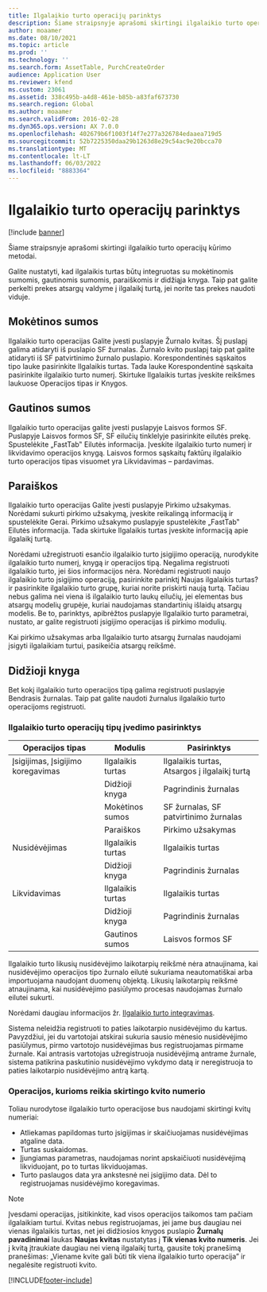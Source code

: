 ```yaml
---
title: Ilgalaikio turto operacijų parinktys
description: Šiame straipsnyje aprašomi skirtingi ilgalaikio turto operacijų kūrimo metodai.
author: moaamer
ms.date: 08/10/2021
ms.topic: article
ms.prod: ''
ms.technology: ''
ms.search.form: AssetTable, PurchCreateOrder
audience: Application User
ms.reviewer: kfend
ms.custom: 23061
ms.assetid: 338c495b-a4d8-461e-b85b-a83faf673730
ms.search.region: Global
ms.author: moaamer
ms.search.validFrom: 2016-02-28
ms.dyn365.ops.version: AX 7.0.0
ms.openlocfilehash: 402679b6f1003f14f7e277a326784edaaea719d5
ms.sourcegitcommit: 52b7225350daa29b1263d8e29c54ac9e20bcca70
ms.translationtype: MT
ms.contentlocale: lt-LT
ms.lasthandoff: 06/03/2022
ms.locfileid: "8883364"
---
```

# <a name="fixed-asset-transaction-options"></a>Ilgalaikio turto operacijų parinktys

[!include [banner](../includes/banner.md)]

Šiame straipsnyje aprašomi skirtingi ilgalaikio turto operacijų kūrimo metodai.

Galite nustatyti, kad ilgalaikis turtas būtų integruotas su mokėtinomis sumomis, gautinomis sumomis, paraiškomis ir didžiąja knyga. Taip pat galite perkelti prekes atsargų valdyme į ilgalaikį turtą, jei norite tas prekes naudoti viduje.

## <a name="accounts-payable"></a>Mokėtinos sumos
Ilgalaikio turto operacijas Galite įvesti puslapyje Žurnalo kvitas. Šį puslapį galima atidaryti iš puslapio SF žurnalas. Žurnalo kvito puslapį taip pat galite atidaryti iš SF patvirtinimo žurnalo puslapio. Korespondentinės sąskaitos tipo lauke pasirinkite Ilgalaikis turtas. Tada lauke Korespondentinė sąskaita pasirinkite ilgalaikio turto numerį. Skirtuke Ilgalaikis turtas įveskite reikšmes laukuose Operacijos tipas ir Knygos.

## <a name="accounts-receivable"></a>Gautinos sumos
Ilgalaikio turto operacijas galite įvesti puslapyje Laisvos formos SF.  Puslapyje Laisvos formos SF, SF eilučių tinklelyje pasirinkite eilutės prekę. Spustelėkite „FastTab‟ Eilutės informacija. Įveskite ilgalaikio turto numerį ir likvidavimo operacijos knygą. Laisvos formos sąskaitų faktūrų ilgalaikio turto operacijos tipas visuomet yra Likvidavimas – pardavimas.

## <a name="procurement-and-sourcing"></a>Paraiškos
Ilgalaikio turto operacijas Galite įvesti puslapyje Pirkimo užsakymas. Norėdami sukurti pirkimo užsakymą, įveskite reikalingą informaciją ir spustelėkite Gerai. Pirkimo užsakymo puslapyje spustelėkite „FastTab‟ Eilutės informacija. Tada skirtuke Ilgalaikis turtas įveskite informaciją apie ilgalaikį turtą. 

Norėdami užregistruoti esančio ilgalaikio turto įsigijimo operaciją, nurodykite ilgalaikio turto numerį, knygą ir operacijos tipą. Negalima registruoti ilgalaikio turto, jei šios informacijos nėra. Norėdami registruoti naujo ilgalaikio turto įsigijimo operaciją, pasirinkite parinktį Naujas ilgalaikis turtas? ir pasirinkite ilgalaikio turto grupę, kuriai norite priskirti naują turtą. Tačiau nebus galima nei viena iš ilgalaikio turto laukų eilučių, jei elementas bus atsargų modelių grupėje, kuriai naudojamas standartinių išlaidų atsargų modelis. Be to, parinktys, apibrėžtos puslapyje Ilgalaikio turto parametrai, nustato, ar galite registruoti įsigijimo operacijas iš pirkimo modulių. 

Kai pirkimo užsakymas arba Ilgalaikio turto atsargų žurnalas naudojami įsigyti ilgalaikiam turtui, pasikeičia atsargų reikšmė.

## <a name="general-ledger"></a>Didžioji knyga
Bet kokį ilgalaikio turto operacijos tipą galima registruoti puslapyje Bendrasis žurnalas. Taip pat galite naudoti žurnalus ilgalaikio turto operacijoms registruoti.

### <a name="options-for-entering-fixed-asset-transaction-types"></a>Ilgalaikio turto operacijų tipų įvedimo pasirinktys


| Operacijos tipas                    | Modulis                   | Pasirinktys                                   |
|-------------------------------------|--------------------------|-------------------------------------------|
| Įsigijimas, Įsigijimo koregavimas | Ilgalaikis turtas             | Ilgalaikis turtas, Atsargos į ilgalaikį turtą   |
|                                     | Didžioji knyga           | Pagrindinis žurnalas                           |
|                                     | Mokėtinos sumos         | SF žurnalas, SF patvirtinimo žurnalas |
|                                     | Paraiškos | Pirkimo užsakymas                            |
| Nusidėvėjimas                        | Ilgalaikis turtas             | Ilgalaikis turtas                              |
|                                     | Didžioji knyga           | Pagrindinis žurnalas                           |
| Likvidavimas                            | Ilgalaikis turtas             | Ilgalaikis turtas                              |
|                                     | Didžioji knyga           | Pagrindinis žurnalas                           |
|                                     | Gautinos sumos      | Laisvos formos SF                         |

Ilgalaikio turto likusių nusidėvėjimo laikotarpių reikšmė nėra atnaujinama, kai nusidėvėjimo operacijos tipo žurnalo eilutė sukuriama neautomatiškai arba importuojama naudojant duomenų objektą. Likusių laikotarpių reikšmė atnaujinama, kai nusidėvėjimo pasiūlymo procesas naudojamas žurnalo eilutei sukurti.

Norėdami daugiau informacijos žr. [Ilgalaikio turto integravimas](fixed-asset-integration.md).

Sistema neleidžia registruoti to paties laikotarpio nusidėvėjimo du kartus. Pavyzdžiui, jei du vartotojai atskirai sukuria sausio mėnesio nusidėvėjimo pasiūlymus, pirmo vartotojo nusidėvėjimas bus registruojamas pirmame žurnale. Kai antrasis vartotojas užregistruoja nusidėvėjimą antrame žurnale, sistema patikrina paskutinio nusidėvėjimo vykdymo datą ir neregistruoja to paties laikotarpio nusidėvėjimo antrą kartą.

### <a name="transactions-that-require-a-different-voucher-number"></a>Operacijos, kurioms reikia skirtingo kvito numerio

Toliau nurodytose ilgalaikio turto operacijose bus naudojami skirtingi kvitų numeriai:

- Atliekamas papildomas turto įsigijimas ir skaičiuojamas nusidėvėjimas atgaline data.
- Turtas suskaidomas.
- Įjungiamas parametras, naudojamas norint apskaičiuoti nusidėvėjimą likviduojant, po to turtas likviduojamas.
- Turto paslaugos data yra ankstesnė nei įsigijimo data. Dėl to registruojamas nusidėvėjimo koregavimas.

> [!NOTE]
> Įvesdami operacijas, įsitikinkite, kad visos operacijos taikomos tam pačiam ilgalaikiam turtui. Kvitas nebus registruojamas, jei jame bus daugiau nei vienas ilgalaikis turtas, net jei didžiosios knygos puslapio **Žurnalų pavadinimai** laukas **Naujas kvitas** nustatytas į **Tik vienas kvito numeris**. Jei į kvitą įtraukiate daugiau nei vieną ilgalaikį turtą, gausite tokį pranešimą pranešimas: „Viename kvite gali būti tik viena ilgalaikio turto operacija” ir negalėsite registruoti kvito.

[!INCLUDE[footer-include](../../includes/footer-banner.md)]
